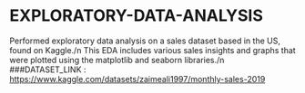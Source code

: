 ﻿# EXPLORATORY-DATA-ANALYSIS
 Performed exploratory data analysis on a sales dataset based in the US, found on Kaggle./n
 This EDA includes various sales insights and graphs that were plotted using the matplotlib and seaborn libraries./n
 ###DATASET_LINK : https://www.kaggle.com/datasets/zaimeali1997/monthly-sales-2019
